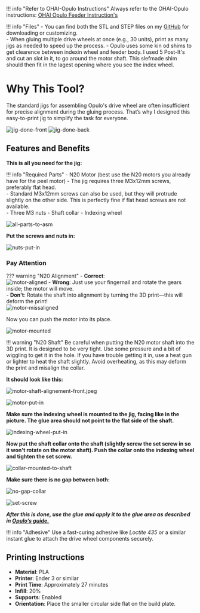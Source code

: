 !!! info "Refer to OHAI-Opulo Instructions"
    Always refer to the OHAI-Opulo instructions: [OHAI Opulo Feeder Instruction's](https://ohai.opulo.io/feeder8/indexing-wheel/#glue-shaft-collar-asm-and-drive-wheel-together)

!!! info "Files"
    - You can find both the STL and STEP files on my [GitHub](https://github.com/Technolitix/shaft-aligment-jig.git) for downloading or customizing.  
    - When gluing multiple drive wheels at once (e.g., 30 units), print as many jigs as needed to speed up the process.
    - Opulo uses some kin od shims to get clearence between indexin wheel and feeder body. I used 5 Post-It's and cut an slot in it, to go around the motor shaft. This slefmade shim should then fit in the lagest opening where you see the index wheel. 

# Why This Tool?

The standard jigs for assembling Opulo's drive wheel are often insufficient for precise alignment during the gluing process. That’s why I designed this easy-to-print jig to simplify the task for everyone.

![jig-done-front](images/shaft-aligment-jig/jig-done-front.jpeg)
![jig-done-back](images/shaft-aligment-jig/jig-done-back.jpeg)

## Features and Benefits

**This is all you need for the jig:**

!!! info "Required Parts"
    - N20 Motor (best use the N20 motors you already have for the peel motor)
    - The jig requires three M3x12mm screws, preferably flat head.  
    - Standard M3x12mm screws can also be used, but they will protrude slightly on the other side. This is perfectly fine if flat head screws are not available.  
    - Three M3 nuts
    - Shaft collar
    - Indexing wheel

![all-parts-to-asm](images/shaft-aligment-jig/all-parts-to-asm.jpeg)

**Put the screws and nuts in:**

![nuts-put-in](images/shaft-aligment-jig/nuts-put-in.jpeg)

### Pay Attention

??? warning "N20 Alignment"
    - **Correct**:  
    ![motor-aligned](images/shaft-aligment-jig/motor-aligned.jpeg)
    - **Wrong**: Just use your fingernail and rotate the gears inside; the motor will move.  
    - **Don't**: Rotate the shaft into alignment by turning the 3D print—this will deform the print!  
    ![motor-missaligned](images/shaft-aligment-jig/motor-missaligned.jpeg)

Now you can push the motor into its place.

![motor-mounted](images/shaft-aligment-jig/motor-mounted.jpeg)

!!! warning "N20 Shaft"
    Be careful when putting the N20 motor shaft into the 3D print. It is designed to be very tight. Use some pressure and a bit of wiggling to get it in the hole. If you have trouble getting it in, use a heat gun or lighter to heat the shaft slightly. Avoid overheating, as this may deform the print and misalign the collar.

**It should look like this:**

![motor-shaft-alignement-front.jpeg](images/shaft-aligment-jig/motor-shaft-alignement-front.jpeg)

![motor-put-in](images/shaft-aligment-jig/motor-put-in.jpeg)

**Make sure the indexing wheel is mounted to the jig, facing like in the picture. The glue area should not point to the flat side of the shaft.**

![indexing-wheel-put-in](images/shaft-aligment-jig/indexing-wheel-put-in.jpeg)

**Now put the shaft collar onto the shaft (slightly screw the set screw in so it won't rotate on the motor shaft). Push the collar onto the indexing wheel and tighten the set screw.**

![collar-mounted-to-shaft](images/shaft-aligment-jig/collar-mounted-to-shaft.jpeg)

**Make sure there is no gap between both:**

![no-gap-collar](images/shaft-aligment-jig/no-gap-collar.jpeg)

![set-screw](images/shaft-aligment-jig/set-screw.jpeg)

***After this is done, use the glue and apply it to the glue area as described in [Opulo’s guide.](https://ohai.opulo.io/feeder8/indexing-wheel/#glue-shaft-collar-asm-and-drive-wheel-together)***

!!! info "Adhesive"
    Use a fast-curing adhesive like *Loctite 435* or a similar instant glue to attach the drive wheel components securely.

## Printing Instructions

- **Material**: PLA  
- **Printer**: Ender 3 or similar  
- **Print Time**: Approximately 27 minutes  
- **Infill**: 20%  
- **Supports**: Enabled  
- **Orientation**: Place the smaller circular side flat on the build plate.

